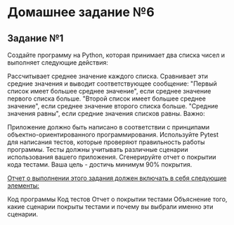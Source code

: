 # Домашнее задание №6

## Задание №1
Создайте программу на Python, которая принимает два списка чисел и выполняет следующие действия:

Рассчитывает среднее значение каждого списка.
Сравнивает эти средние значения и выводит соответствующее сообщение:
"Первый список имеет большее среднее значение", если среднее значение первого списка больше.
"Второй список имеет большее среднее значение", если среднее значение второго списка больше.
"Средние значения равны", если средние значения списков равны.
Важно:

Приложение должно быть написано в соответствии с принципами объектно-ориентированного программирования. Используйте Pytest для написания тестов, которые проверяют правильность работы программы. Тесты должны учитывать различные сценарии использования вашего приложения. Сгенерируйте отчет о покрытии кода тестами. Ваша цель - достичь минимум 90% покрытия.

<u>Отчет о выполнении этого задания должен включать в себя следующие элементы:</u>

Код программы
Код тестов
Отчет о покрытии тестами
Объяснение того, какие сценарии покрыты тестами и почему вы выбрали именно эти сценарии.
